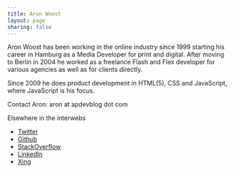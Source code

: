 ```yaml
---
title: Aron Woost
layout: page
sharing: false
---
```

<p>Aron Woost has been working in the online industry since 1999 starting his career in Hamburg as a Media Developer for print and digital. After moving to Berlin in 2004 he worked as a freelance Flash and Flex developer for various agencies as well as for clients directly.</p>

<p>Since 2009 he does product development in HTML(5), CSS and JavaScript, where JavaScript is his focus.</p>

<p>Contact Aron: aron at apdevblog dot com</p>

Elsewhere in the interwebs

- [Twitter][1]
- [Github][2]
- [StackOverflow][3]
- [LinkedIn][4]
- [Xing][5]

 [1]: http://twitter.com/aronwoost
 [2]: https://github.com/aronwoost
 [3]: http://stackoverflow.com/users/294619/aron-woost
 [4]: http://linkedin.com/in/aronwoost
 [5]: https://www.xing.com/profile/aron_woost